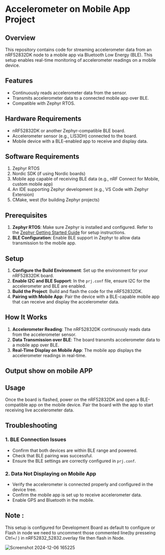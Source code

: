 
# Accelerometer on Mobile App Project

## Overview

This repository contains code for streaming accelerometer data from an nRF52832DK node to a mobile app via Bluetooth Low Energy (BLE). This setup enables real-time monitoring of accelerometer readings on a mobile device.

## Features

- Continuously reads accelerometer data from the sensor.
- Transmits accelerometer data to a connected mobile app over BLE.
- Compatible with Zephyr RTOS.

## Hardware Requirements

- nRF52832DK or another Zephyr-compatible BLE board.
- Accelerometer sensor (e.g., LIS3DH) connected to the board.
- Mobile device with a BLE-enabled app to receive and display data.

## Software Requirements

1. Zephyr RTOS
2. Nordic SDK (if using Nordic boards)
3. Mobile app capable of receiving BLE data (e.g., nRF Connect for Mobile, custom mobile app)
4. An IDE supporting Zephyr development (e.g., VS Code with Zephyr Extension)
5. CMake, west (for building Zephyr projects)

## Prerequisites

1. **Zephyr RTOS**: Make sure Zephyr is installed and configured. Refer to the [Zephyr Getting Started Guide](https://docs.zephyrproject.org/latest/getting_started/index.html) for setup instructions.
2. **BLE Configuration**: Enable BLE support in Zephyr to allow data transmission to the mobile app.

## Setup

1. **Configure the Build Environment**: Set up the environment for your nRF52832DK board.
2. **Enable I2C and BLE Support**: In the `prj.conf` file, ensure I2C for the accelerometer and BLE are enabled.
3. **Build the Project**: Build and flash the code for the nRF52832DK.
4. **Pairing with Mobile App**: Pair the device with a BLE-capable mobile app that can receive and display the accelerometer data.

## How It Works

1. **Accelerometer Reading**: The nRF52832DK continuously reads data from the accelerometer sensor.
2. **Data Transmission over BLE**: The board transmits accelerometer data to a mobile app over BLE.
3. **Real-Time Display on Mobile App**: The mobile app displays the accelerometer readings in real-time.

## Output show on mobile APP

## Usage

Once the board is flashed, power on the nRF52832DK and open a BLE-compatible app on the mobile device. Pair the board with the app to start receiving live accelerometer data.

## Troubleshooting
### 1. BLE Connection Issues

- Confirm that both devices are within BLE range and powered.
- Check that BLE pairing was successful.
- Ensure the BLE settings are correctly configured in `prj.conf`.

### 2. Data Not Displaying on Mobile App

- Verify the accelerometer is connected properly and configured in the device tree.
- Confirm the mobile app is set up to receive accelerometer data.
- Enable GPS and Bluetooth in the mobile.

## Note :
This setup is configured for Development Board as default to configure or Flash in node we need to uncomment those commented line(by presseing Ctrl+/ ) in nRF52832_52832.overlay file then flash in Node.

![Screenshot 2024-12-06 165225](https://github.com/user-attachments/assets/b9888fcd-70de-4122-b4c9-33bf19fff890)

